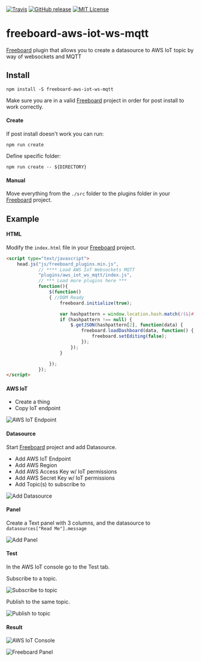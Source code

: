 [![Travis](https://img.shields.io/travis/freeboard-aws-iot-ws-mqtt/rust.svg)]()
[![GitHub release](https://img.shields.io/github/release/freeboard-aws-iot-ws-mqtt/rubidium.svg)]()
[![MIT License](https://img.shields.io/badge/MIT-license-blue.svg?style=flat)]()
# freeboard-aws-iot-ws-mqtt
[Freeboard](https://github.com/Freeboard/freeboard) plugin that allows you to create a datasource to AWS IoT topic by way of websockets and MQTT

## Install
``` shell
npm install -S freeboard-aws-iot-ws-mqtt
```
Make sure you are in a valid [Freeboard](https://github.com/Freeboard/freeboard) project in order for post install to work correctly.

#### Create
If post install doesn't work you can run:
``` shell
npm run create
```
Define specific folder:
``` shell
npm run create -- ${DIRECTORY}
```

#### Manual
Move everything from the `./src` folder to the plugins folder in your [Freeboard](https://github.com/Freeboard/freeboard) project.

## Example
#### HTML
Modify the `index.html` file in your [Freeboard](https://github.com/Freeboard/freeboard)
 project.
``` html
<script type="text/javascript">
    head.js("js/freeboard_plugins.min.js",
            // **** Load AWS IoT Websockets MQTT
            "plugins/aws_iot_ws_mqtt/index.js",
            // *** Load more plugins here ***
            function(){
                $(function()
                { //DOM Ready
                    freeboard.initialize(true);

                    var hashpattern = window.location.hash.match(/(&|#)source=([^&]+)/);
                    if (hashpattern !== null) {
                        $.getJSON(hashpattern[2], function(data) {
                            freeboard.loadDashboard(data, function() {
                                freeboard.setEditing(false);
                            });
                        });
                    }

                });
            });
</script>
```
#### AWS IoT
- Create a thing
- Copy IoT endpoint

![AWS IoT Endpoint](https://github.com/iamfiscus/freeboard-aws-iot-ws-mqtt/raw/master/img/create-thing.png "AWS IoT Endpoint")


#### Datasource
Start [Freeboard](https://github.com/Freeboard/freeboard) project and add Datasource.
- Add AWS IoT Endpoint
- Add AWS Region
- Add AWS Access Key w/ IoT permissions
- Add AWS Secret Key w/ IoT permissions
- Add Topic(s) to subscribe to

![Add Datasource](https://github.com/iamfiscus/freeboard-aws-iot-ws-mqtt/raw/master/img/add-datasource.png "Add Datasource")

#### Panel
Create a Text panel with 3 columns, and the datasource to `datasources["Read Me"].message`

![Add Panel](https://github.com/iamfiscus/freeboard-aws-iot-ws-mqtt/raw/master/img/add-panel.png "Add Panel")

#### Test
In the AWS IoT console go to the Test tab.

Subscribe to a topic.

![Subscribe to topic](https://github.com/iamfiscus/freeboard-aws-iot-ws-mqtt/raw/master/img/aws-subscribe.png "Subscribe to topic")

Publish to the same topic.

![Publish to topic](https://github.com/iamfiscus/freeboard-aws-iot-ws-mqtt/raw/master/img/aws-publish.png "Publish to topic")

#### Result

![AWS IoT Console](https://github.com/iamfiscus/freeboard-aws-iot-ws-mqtt/raw/master/img/aws-result.png "AWS IoT Console")

![Freeboard Panel](https://github.com/iamfiscus/freeboard-aws-iot-ws-mqtt/raw/master/img/panel-result.png "Freeboard Panel")
